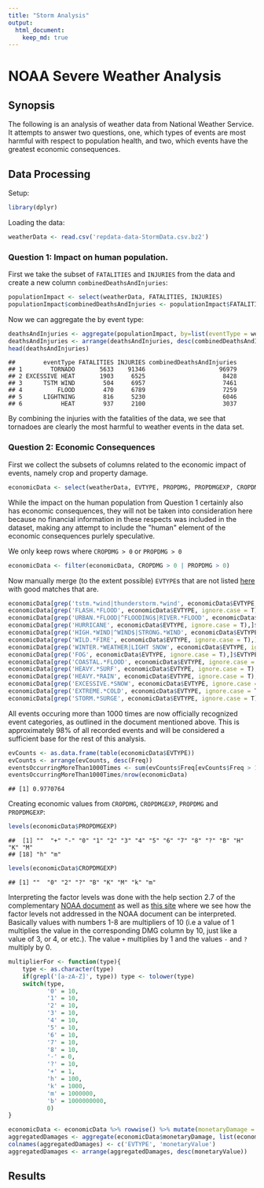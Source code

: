 ```yaml
---
title: "Storm Analysis"
output:
  html_document:
    keep_md: true
---
```


# NOAA Severe Weather Analysis

## Synopsis

The following is an analysis of weather data from National Weather
Service. It attempts to answer two questions, one, which types of
events are most harmful with respect to population health, and two,
which events have the greatest economic consequences.

## Data Processing

Setup:


```r
library(dplyr)
```

Loading the data:


```r
weatherData <- read.csv('repdata-data-StormData.csv.bz2')
```

### Question 1: Impact on human population.

First we take the subset of `FATALITIES` and `INJURIES` from the data
and create a new column `combinedDeathsAndInjuries`:


```r
populationImpact <- select(weatherData, FATALITIES, INJURIES)
populationImpact$combinedDeathsAndInjuries <- populationImpact$FATALITIES + populationImpact$INJURIES
```

Now we can aggregate the by event type:


```r
deathsAndInjuries <- aggregate(populationImpact, by=list(eventType = weatherData$EVTYPE), sum, na.rm = T)
deathsAndInjuries <- arrange(deathsAndInjuries, desc(combinedDeathsAndInjuries))
head(deathsAndInjuries)
```

```
##        eventType FATALITIES INJURIES combinedDeathsAndInjuries
## 1        TORNADO       5633    91346                     96979
## 2 EXCESSIVE HEAT       1903     6525                      8428
## 3      TSTM WIND        504     6957                      7461
## 4          FLOOD        470     6789                      7259
## 5      LIGHTNING        816     5230                      6046
## 6           HEAT        937     2100                      3037
```

By combining the injuries with the fatalities of the data, we see that
tornadoes are clearly the most harmful to weather events in the data set.

### Question 2: Economic Consequences

First we collect the subsets of columns related to the economic impact
of events, namely crop and property damage.


```r
economicData <- select(weatherData, EVTYPE, PROPDMG, PROPDMGEXP, CROPDMG, CROPDMGEXP)
```

While the impact on the human population from Question 1 certainly
also has economic consequences, they will not be taken into
consideration here because no financial information in these respects
was included in the dataset, making any attempt to include the "human"
element of the economic consequences purlely speculative.

We only keep rows where `CROPDMG > 0` or `PROPDMG > 0`


```r
economicData <- filter(economicData, CROPDMG > 0 | PROPDMG > 0)
```

Now manually merge (to the extent possible) `EVTYPE`s that are not
listed
[here](https://d396qusza40orc.cloudfront.net/repdata%2Fpeer2_doc%2Fpd01016005curr.pdf)
with good matches that are.


```r
economicData[grep('tstm.*wind|thunderstorm.*wind', economicData$EVTYPE, ignore.case = T),]$EVTYPE <- 'THUNDERSTORM WIND'
economicData[grep('FLASH.*FLOOD', economicData$EVTYPE, ignore.case = T),]$EVTYPE <- 'FLASH FLOOD'
economicData[grep('URBAN.*FLOOD|^FLOODING$|RIVER.*FLOOD', economicData$EVTYPE, ignore.case = T),]$EVTYPE <- 'FLOOD'
economicData[grep('HURRICANE', economicData$EVTYPE, ignore.case = T),]$EVTYPE <- 'HURRICANE'
economicData[grep('HIGH.*WIND|^WIND$|STRONG.*WIND', economicData$EVTYPE, ignore.case = T),]$EVTYPE <- 'HIGH WIND'
economicData[grep('WILD.*FIRE', economicData$EVTYPE, ignore.case = T),]$EVTYPE <- 'WILDFIRE'
economicData[grep('WINTER.*WEATHER|LIGHT SNOW', economicData$EVTYPE, ignore.case = T),]$EVTYPE <- 'WINTER WEATHER'
economicData[grep('FOG', economicData$EVTYPE, ignore.case = T),]$EVTYPE <- 'DENSE FOG'
economicData[grep('COASTAL.*FLOOD', economicData$EVTYPE, ignore.case = T),]$EVTYPE <- 'COASTAL FLOOD'
economicData[grep('HEAVY.*SURF', economicData$EVTYPE, ignore.case = T),]$EVTYPE <- 'HIGH SURF'
economicData[grep('HEAVY.*RAIN', economicData$EVTYPE, ignore.case = T),]$EVTYPE <- 'HEAVY RAIN'
economicData[grep('EXCESSIVE.*SNOW', economicData$EVTYPE, ignore.case = T),]$EVTYPE <- 'HEAVY SNOW'
economicData[grep('EXTREME.*COLD', economicData$EVTYPE, ignore.case = T),]$EVTYPE <- 'EXTREME COLD'
economicData[grep('STORM.*SURGE', economicData$EVTYPE, ignore.case = T),]$EVTYPE <- 'STORM SURGE/TIDE'
```

All events occuring more than 1000 times are now officially recognized
event categories, as outlined in the document mentioned above. This
is approximately 98% of all recorded events and will be considered a
sufficient base for the rest of this analysis.


```r
evCounts <- as.data.frame(table(economicData$EVTYPE))
evCounts <- arrange(evCounts, desc(Freq))
eventsOccurringMoreThan1000Times <- sum(evCounts$Freq[evCounts$Freq > 1000])
eventsOccurringMoreThan1000Times/nrow(economicData)
```

```
## [1] 0.9770764
```

Creating economic values from `CROPDMG`, `CROPDMGEXP`, `PROPDMG` and `PROPDMGEXP`:


```r
levels(economicData$PROPDMGEXP)
```

```
##  [1] ""  "+" "-" "0" "1" "2" "3" "4" "5" "6" "7" "8" "?" "B" "H" "K" "M"
## [18] "h" "m"
```

```r
levels(economicData$CROPDMGEXP)
```

```
## [1] ""  "0" "2" "?" "B" "K" "M" "k" "m"
```

Interpreting the factor levels was done with the help section 2.7 of
the complementary
[NOAA document](https://d396qusza40orc.cloudfront.net/repdata%2Fpeer2_doc%2Fpd01016005curr.pdf)
as well as [this site](https://rstudio-pubs-static.s3.amazonaws.com/58957_37b6723ee52b455990e149edde45e5b6.html)
where we see how the factor levels not addressed in the NOAA document
can be interpreted. Basically values with numbers 1-8 are multipliers
of 10 (i.e a value of 1 multiplies the value in the corresponding DMG
column by 10, just like a value of 3, or 4, or etc.). The value `+`
multiplies by 1 and the values `-` and `?` multiply by 0.


```r
multiplierFor <- function(type){
    type <- as.character(type)
    if(grepl('[a-zA-Z]', type)) type <- tolower(type)
    switch(type,
           '0' = 10,
           '1' = 10,
           '2' = 10,
           '3' = 10,
           '4' = 10,
           '5' = 10,
           '6' = 10,
           '7' = 10,
           '8' = 10,
           '-' = 0,
           '?' = 10,
           '+' = 1,
           'h' = 100,
           'k' = 1000,
           'm' = 1000000,
           'b' = 1000000000,
           0)
}

economicData <- economicData %>% rowwise() %>% mutate(monetaryDamage = PROPDMG*multiplierFor(PROPDMGEXP) + CROPDMG*multiplierFor(CROPDMGEXP))
aggregatedDamages <- aggregate(economicData$monetaryDamage, list(economicData$EVTYPE), sum)
colnames(aggregatedDamages) <- c('EVTYPE', 'monetaryValue')
aggregatedDamages <- arrange(aggregatedDamages, desc(monetaryValue))
```

## Results

##
